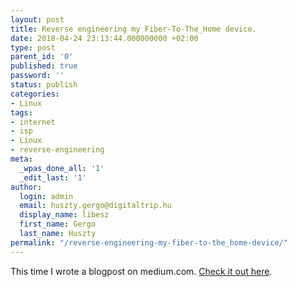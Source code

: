 ```yaml
---
layout: post
title: Reverse engineering my Fiber-To-The_Home device.
date: 2018-04-24 23:13:44.000000000 +02:00
type: post
parent_id: '0'
published: true
password: ''
status: publish
categories:
- Linux
tags:
- internet
- isp
- Linux
- reverse-engineering
meta:
  _wpas_done_all: '1'
  _edit_last: '1'
author:
  login: admin
  email: huszty.gergo@digitaltrip.hu
  display_name: libesz
  first_name: Gergo
  last_name: Huszty
permalink: "/reverse-engineering-my-fiber-to-the_home-device/"
---
```

This time I wrote a blogpost on medium.com. [Check it out here](https://medium.com/@huszty/reverse-engineering-my-fiber-to-the-home-gpon-device-83527ceeddde).

